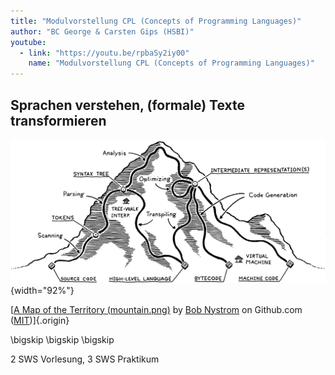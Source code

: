 ```yaml
---
title: "Modulvorstellung CPL (Concepts of Programming Languages)"
author: "BC George & Carsten Gips (HSBI)"
youtube:
  - link: "https://youtu.be/rpbaSy2iy00"
    name: "Modulvorstellung CPL (Concepts of Programming Languages)"
---
```



## Sprachen verstehen, (formale) Texte transformieren

![](https://raw.githubusercontent.com/munificent/craftinginterpreters/master/site/image/a-map-of-the-territory/mountain.png){width="92%"}

[[A Map of the Territory (mountain.png)](https://github.com/munificent/craftinginterpreters/blob/master/site/image/a-map-of-the-territory/mountain.png) by [Bob Nystrom](https://github.com/munificent) on Github.com ([MIT](https://github.com/munificent/craftinginterpreters/blob/master/LICENSE))]{.origin}

\bigskip
\bigskip
\bigskip

2 SWS Vorlesung, 3 SWS Praktikum
